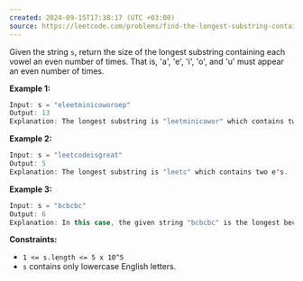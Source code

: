 ```yaml
---
created: 2024-09-15T17:38:17 (UTC +03:00)
source: https://leetcode.com/problems/find-the-longest-substring-containing-vowels-in-even-counts/description/?envType=daily-question&envId=2024-09-15
---
```

Given the string `s`, return the size of the longest substring containing each vowel an even number of times. That is, 'a', 'e', 'i', 'o', and 'u' must appear an even number of times.


**Example 1:**

``` Java
Input: s = "eleetminicoworoep"
Output: 13
Explanation: The longest substring is "leetminicowor" which contains two each of the vowels: e, i and o and zero of the vowels: a and u.
```


**Example 2:**

``` Java
Input: s = "leetcodeisgreat"
Output: 5
Explanation: The longest substring is "leetc" which contains two e's.
```


**Example 3:**

``` Java
Input: s = "bcbcbc"
Output: 6
Explanation: In this case, the given string "bcbcbc" is the longest because all vowels: a, e, i, o and u appear zero times.
```

**Constraints:**

-   `1 <= s.length <= 5 x 10^5`
-   `s` contains only lowercase English letters.
